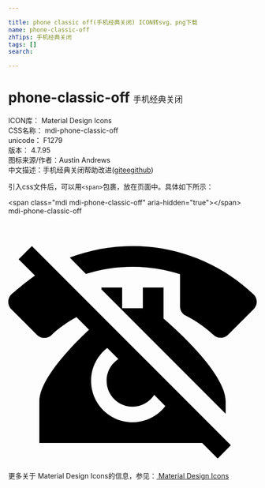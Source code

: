 ```yaml
---

title: phone classic off(手机经典关闭) ICON转svg、png下载
name: phone-classic-off
zhTips: 手机经典关闭
tags: []
search: 

---
```


# phone-classic-off  <small style="font-size: 60%;font-weight: 100">手机经典关闭</small>


<div class="detail-page">
<p>
<span>
ICON库：
<span class="badge-secondary badge">Material Design Icons</span> 
</span>
<br/>
<span>
CSS名称：
<span class="badge-secondary badge">mdi-phone-classic-off</span> 
</span>
<br/>
<span>
unicode：
<span class="badge-secondary badge">F1279</span> 
<copy-btn content='F1279' btn-title=""></copy-btn>
<copy-btn :content='String.fromCodePoint(parseInt("F1279", 16))' btn-title="复制U"></copy-btn>
</span>
<br/>
<span>
版本：
<span class="badge-secondary badge">4.7.95</span> 
</span>
<br/>
<span>图标来源/作者：<span class="badge-light badge">Austin Andrews</span></span> 
<br/>
<span class="zh-detail">中文描述：<span class="badge-primary badge">手机经典关闭</span><span class="help-link"><span>帮助改进</span>(<a href="https://gitee.com/liuwave/icon-helper/edit/master/json/material/phone-classic-off.json" target="_blank" rel="noopener noreferrer">gitee</a><a href="https://github.com/liuwave/icon-helper/edit/master/json/material/phone-classic-off.json" target="_blank" rel="noopener noreferrer">github</a></span>)</span><br/>
</p>
</div>
<div class="alert alert-dark">
  <i class="mdi mdi-phone-classic-off mdi-48px"></i>
  <i class="mdi mdi-phone-classic-off mdi-36px"></i>
  <i class="mdi mdi-phone-classic-off mdi-24px"></i>
  <i class="mdi mdi-phone-classic-off mdi-18px"></i>
</div>
<div>
  <p>引入css文件后，可以用<code>&lt;span&gt;</code>包裹，放在页面中。具体如下所示：    
  </p>
  <div class="alert alert-primary" style="font-size: 14px">
    &lt;span class="mdi mdi-phone-classic-off" aria-hidden="true"&gt;&lt;/span&gt;
    <copy-btn content='<span class="mdi mdi-phone-classic-off" aria-hidden="true"></span>'></copy-btn>
  </div>
  <div class="alert alert-secondary">
    <i class="mdi mdi-phone-classic-off"
    style="font-size: 24px"
    aria-hidden="true"></i> mdi-phone-classic-off
    <copy-btn content="mdi-phone-classic-off" btn-title="复制图标名称"></copy-btn>
  </div>
</div>
<div id="svg" class="svg-wrap">
<svg xmlns="http://www.w3.org/2000/svg" viewBox="0 0 24 24"><path d="M12 3C16.53 3 20.65 4.78 23.7 7.67C23.88 7.85 24 8.09 24 8.37C24 8.65 23.89 8.9 23.71 9.08L21.23 11.56C21.05 11.74 20.8 11.85 20.5 11.85C20.25 11.85 20 11.75 19.82 11.57C19 10.84 18.13 10.21 17.15 9.72C16.82 9.56 16.59 9.21 16.59 8.82V5.72C15.14 5.25 13.59 5 12 5C10.44 5 8.93 5.24 7.5 5.69L5.94 4.11C7.82 3.4 9.86 3 12 3M9 7H11V9H13V7H15V10C15 10 21 15 21 18V19.18L9 7.18V7M1 4.27L2.28 3L21.5 22.22L20.23 23.5L18.73 22H3V18C3 15.86 6.05 12.71 7.8 11.07L6.59 9.86C5.71 10.33 4.9 10.9 4.18 11.58C4 11.75 3.75 11.86 3.5 11.86C3.2 11.86 2.95 11.75 2.77 11.57L.29 9.09C.11 8.91 0 8.66 0 8.38C0 8.1 .11 7.85 .29 7.67C.996 7 2.58 5.85 2.58 5.85L1 4.27M8 16C8 18.21 9.79 20 12 20C13.29 20 14.44 19.39 15.17 18.44L14.1 17.36C13.65 18.05 12.88 18.5 12 18.5C10.62 18.5 9.5 17.38 9.5 16C9.5 15.12 9.95 14.35 10.64 13.91L9.56 12.83C8.61 13.56 8 14.71 8 16Z" /></svg>
</div>
<detail full-name='mdi-phone-classic-off'></detail>
    
<div><p>更多关于 Material Design Icons的信息，参见：<a target="_blank" href="https://iconhelper.cn/material.html"> Material Design Icons</a>
</p></div>
